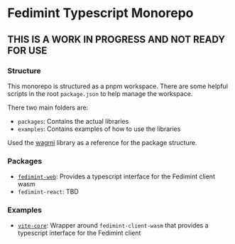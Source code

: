 # Fedimint Typescript Monorepo

## THIS IS A WORK IN PROGRESS AND NOT READY FOR USE

### Structure

This monorepo is structured as a pnpm workspace. There are some helpful scripts in the root `package.json` to help manage the workspace.

There two main folders are:

- `packages`: Contains the actual libraries
- `examples`: Contains examples of how to use the libraries

Used the [wagmi](https://github.com/wevm/wagmi) library as a reference for the package structure.

### Packages

- [`fedimint-web`](./packages/fedimint-client-ts/README.md): Provides a typescript interface for the Fedimint client wasm
- `fedimint-react`: TBD

### Examples

- [`vite-core`](./examples/vite-core/README.md): Wrapper around `fedimint-client-wasm` that provides a typescript interface for the Fedimint client

